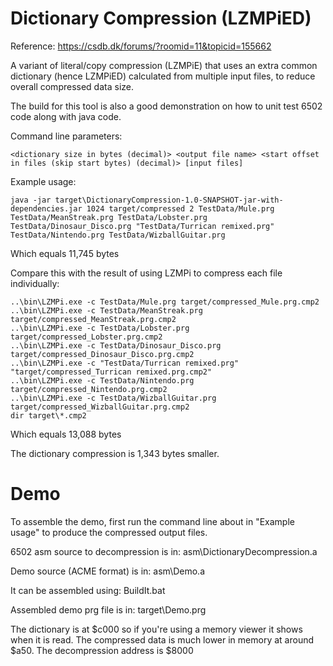 Dictionary Compression (LZMPiED)
================================

Reference: https://csdb.dk/forums/?roomid=11&topicid=155662

A variant of literal/copy compression (LZMPiE) that uses an extra common dictionary  (hence LZMPiED) calculated from multiple input files, to reduce overall compressed data size.

The build for this tool is also a good demonstration on how to unit test 6502 code along with java code.

Command line parameters:

    <dictionary size in bytes (decimal)> <output file name> <start offset in files (skip start bytes) (decimal)> [input files]


Example usage:

    java -jar target\DictionaryCompression-1.0-SNAPSHOT-jar-with-dependencies.jar 1024 target/compressed 2 TestData/Mule.prg TestData/MeanStreak.prg TestData/Lobster.prg TestData/Dinosaur_Disco.prg "TestData/Turrican remixed.prg" TestData/Nintendo.prg TestData/WizballGuitar.prg

Which equals 11,745 bytes

Compare this with the result of using LZMPi to compress each file individually:

    ..\bin\LZMPi.exe -c TestData/Mule.prg target/compressed_Mule.prg.cmp2
    ..\bin\LZMPi.exe -c TestData/MeanStreak.prg target/compressed_MeanStreak.prg.cmp2
    ..\bin\LZMPi.exe -c TestData/Lobster.prg target/compressed_Lobster.prg.cmp2
    ..\bin\LZMPi.exe -c TestData/Dinosaur_Disco.prg target/compressed_Dinosaur_Disco.prg.cmp2
    ..\bin\LZMPi.exe -c "TestData/Turrican remixed.prg" "target/compressed_Turrican remixed.prg.cmp2"
    ..\bin\LZMPi.exe -c TestData/Nintendo.prg target/compressed_Nintendo.prg.cmp2
    ..\bin\LZMPi.exe -c TestData/WizballGuitar.prg target/compressed_WizballGuitar.prg.cmp2
    dir target\*.cmp2

Which equals 13,088 bytes

The dictionary compression is 1,343 bytes smaller.



Demo
====

To assemble the demo, first run the command line about in "Example usage" to produce the compressed output files.

6502 asm source to decompression is in: asm\DictionaryDecompression.a

Demo source (ACME format) is in: asm\Demo.a

It can be assembled using: BuildIt.bat

Assembled demo prg file is in: target\Demo.prg

The dictionary is at $c000 so if you're using a memory viewer it shows when it is read. The compressed data is much lower in memory at around $a50. The decompression address is $8000
